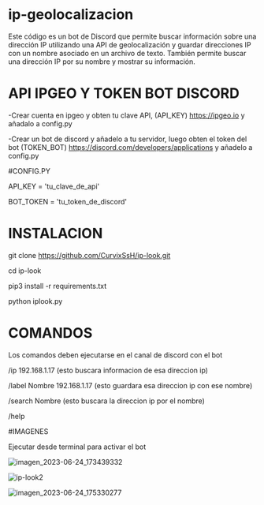 # ip-geolocalizacion 
Este código es un bot de Discord que permite buscar información sobre una dirección IP utilizando una API de geolocalización y guardar direcciones IP con un nombre asociado en un archivo de texto. También permite buscar una dirección IP por su nombre y mostrar su información.

# API IPGEO Y TOKEN BOT DISCORD

-Crear cuenta en ipgeo y obten tu clave API, (API_KEY) https://ipgeo.io y añadalo a config.py

-Crear un bot de discord y añadelo a tu servidor, luego obten el token del bot 
(TOKEN_BOT) https://discord.com/developers/applications y añadelo a config.py

#CONFIG.PY

API_KEY = 'tu_clave_de_api'

BOT_TOKEN = 'tu_token_de_discord'

# INSTALACION

git clone https://github.com/CurvixSsH/ip-look.git

cd ip-look

pip3 install -r requirements.txt

python iplook.py

# COMANDOS

Los comandos deben ejecutarse en el canal de discord con el bot 

/ip 192.168.1.17  (esto buscara informacion de esa direccion ip)

/label Nombre 192.168.1.17  (esto guardara esa direccion ip con ese nombre)

/search Nombre  (esto buscara la direccion ip por el nombre)

/help

#IMAGENES 

Ejecutar desde terminal para activar el bot

![imagen_2023-06-24_173439332](https://github.com/CurvixSsH/ip-look/assets/127477293/02b498fd-d3a8-49c0-b843-b72d39ae9c06)

![ip-look2](https://github.com/CurvixSsH/ip-look/assets/127477293/afdd868d-8976-4186-acef-3e29a8c108c0)

![imagen_2023-06-24_175330277](https://github.com/CurvixSsH/ip-look/assets/127477293/7b87ae9f-f20f-4682-a09d-ca0395936769)



